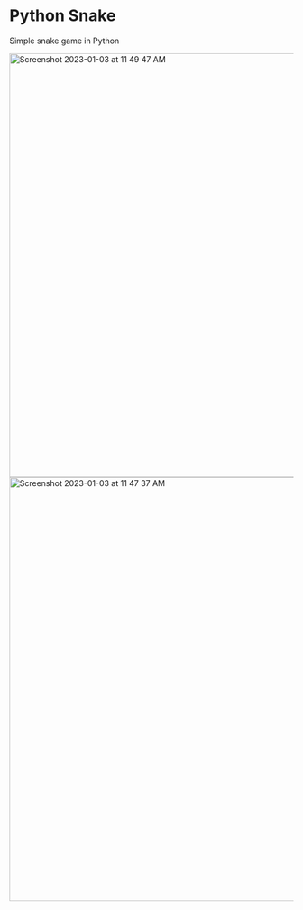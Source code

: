 # Python Snake
Simple snake game in Python

<img width="752" alt="Screenshot 2023-01-03 at 11 49 47 AM" src="https://user-images.githubusercontent.com/35966031/210432818-b207e135-0d11-4427-b505-1b2851dfd5a7.png">
<img width="752" alt="Screenshot 2023-01-03 at 11 47 37 AM" src="https://user-images.githubusercontent.com/35966031/210432826-bf804359-f508-4a52-bbc0-d2554cd76b93.png">
